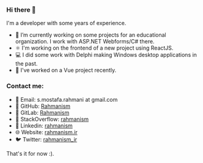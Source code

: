 ### Hi there 👋

I'm a developer with some years of experience.  
- 🔭 I’m currently working on some projects for an educational organization. I work with ASP.NET Webforms/C# there.
- ⚛️ I'm working on the frontend of a new project using ReactJS.  
- 💻 I did some work with Delphi making Windows desktop applications in the past.
- 🌱 I've worked on a Vue project recently.




### Contact me:  
- 📧 Email: s.mostafa.rahmani at gmail.com
- 🐙 GitHub: [Rahmanism](https://github.com/Rahmanism/)
- 💎 GitLab: [Rahmanism](https://gitlab.com/Rahmanism/)
- 📶 StackOverflow: [rahmanism](https://stackoverflow.com/story/rahmanism)
- 🏦 Linkedin: [rahmanism](https://www.linkedin.com/in/rahmanism/)
- 🌐 Website: [rahmanism.ir](https://rahmanism.ir)
- 🐦 Twitter: [rahmanism_ir](https://twitter.com/rahmanism_ir)


That's it for now :).  

